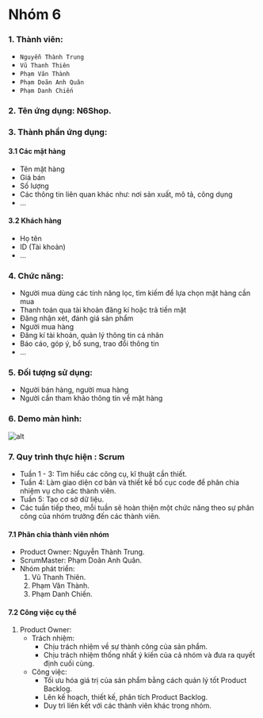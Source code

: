 # Nhóm 6

### 1. Thành viên:
* `Nguyễn Thành Trung`
* `Vũ Thanh Thiên`
* `Phạm Văn Thành`
* `Phạm Doãn Anh Quân`
* `Phạm Danh Chiến`

### 2. Tên ứng dụng: N6Shop.

### 3. Thành phần ứng dụng:
#### 3.1 Các mặt hàng
* Tên mặt hàng
* Giá bán
* Số lượng
* Các thông tin liên quan khác như: nơi sản xuất, mô tả, công dụng
* ...


#### 3.2 Khách hàng
* Họ tên
* ID (Tài khoản)
* ...

### 4. Chức năng:
* Người mua dùng các tính năng lọc, tìm kiếm để lựa chọn mặt hàng cần mua
* Thanh toán qua tài khoản đăng kí hoặc trả tiền mặt
* Đăng nhận xét, đánh giá sản phẩm
* Người mua hàng
* Đăng kí tài khoản, quản lý thông tin cá nhân
* Báo cáo, góp ý, bổ sung, trao đổi thông tin
* ... 

### 5. Đối tượng sử dụng:
* Người bán hàng, người mua hàng
* Người cần tham khảo thông tin về mặt hàng

### 6. Demo màn hình:
![alt](https://scontent.fhan2-3.fna.fbcdn.net/v/t1.15752-9/51979942_609360689535139_3334627215798173696_n.jpg?_nc_cat=107&_nc_oc=AQmm36XSQ3br7EljYCvJeh0xEwgWyurkSkBIA5miI2q9JwT6Hxb6tS4jKprZd_TN4Dw&_nc_ht=scontent.fhan2-3.fna&oh=5af781cec604d6d81b5652829bb00724&oe=5CF728D6)

### 7. Quy trình thực hiện : Scrum
* Tuần 1 - 3: Tìm hiểu các công cụ, kĩ thuật cần thiết.
* Tuần 4: Làm giao diện cơ bản và thiết kế bố cục code để phân chia nhiệm vụ cho các thành viên.
* Tuần 5: Tạo cơ sở dữ liệu.
* Các tuần tiếp theo, mỗi tuần sẽ hoàn thiện một chức năng theo sự phân công của nhóm trưởng đến các thành viên.

#### 7.1 Phân chia thành viên nhóm
* Product Owner: Nguyễn Thành Trung.
* ScrumMaster: Phạm Doãn Anh Quân.
* Nhóm phát triển:
	1. Vũ Thanh Thiên.
	2. Phạm Văn Thành.
	3. Phạm Danh Chiến.

#### 7.2 Công việc cụ thể
1. Product Owner:
	* Trách nhiệm:
		- Chịu trách nhiệm về sự thành công của sản phẩm.
		- Chịu trách nhiệm thống nhất ý kiến của cả nhóm và đưa ra quyết định cuối cùng.
	* Công việc:
		- Tối ưu hóa giá trị của sản phẩm bằng cách quản lý tốt Product Backlog.
		- Lên kế hoạch, thiết kế, phân tích Product Backlog.
		- Duy trì liên kết với các thành viên khác trong nhóm.

